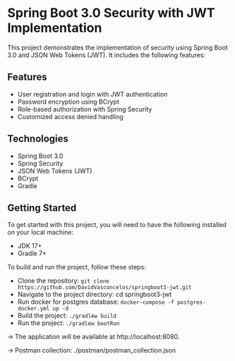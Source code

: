 # Spring Boot 3.0 Security with JWT Implementation
This project demonstrates the implementation of security using Spring Boot 3.0 and JSON Web Tokens (JWT). It includes the following features:

## Features
* User registration and login with JWT authentication
* Password encryption using BCrypt
* Role-based authorization with Spring Security
* Customized access denied handling

## Technologies
* Spring Boot 3.0
* Spring Security
* JSON Web Tokens (JWT)
* BCrypt
* Gradle

## Getting Started
To get started with this project, you will need to have the following installed on your local machine:

* JDK 17+
* Gradle 7+


To build and run the project, follow these steps:

* Clone the repository: `git clone https://github.com/DavidVasconcelos/springboot3-jwt.git`
* Navigate to the project directory: cd springboot3-jwt
* Run docker for postgres database: `docker-compose -f postgres-docker.yml up -d`
* Build the project: `./gradlew build`
* Run the project: `./gradlew bootRun`

-> The application will be available at http://localhost:8080.

-> Postman collection: ./postman/postman_collection.json
